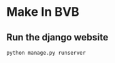 # Make In BVB
<!-- how to run the django website -->
## Run the django website
```python manage.py runserver```

